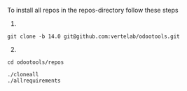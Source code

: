 To install all repos in the repos-directory follow these steps


1)
```
git clone -b 14.0 git@github.com:vertelab/odootools.git
```

2)
```
cd odootools/repos

./cloneall
./allrequirements
```
